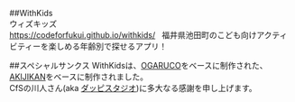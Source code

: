 ##WithKids  
ウィズキッズ  
https://codeforfukui.github.io/withkids/  
福井県池田町のこども向けアクティビティーを楽しめる年齢別で探せるアプリ！

##スペシャルサンクス
WithKidsは、[OGARUCO](http://ogaruco.net/)をベースに制作された、  
[AKIJIKAN](https://github.com/howml/akijikan/)をベースに制作されました。  
CfSの川人さん(aka [ダッピスタジオ](http://www.dappi.jp))に多大なる感謝を申し上げます。
